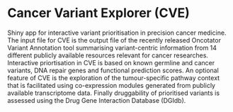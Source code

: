 # Cancer Variant Explorer (CVE)

Shiny app for interactive variant prioritisation in precision cancer medicine. The input file for CVE is the output file of the recently released Oncotator Variant Annotation tool summarising variant-centric information from 14 different publicly available resources relevant for cancer researches. Interactive priortisation in CVE is based on known germline and cancer variants, DNA repair genes and functional prediction scores. An optional feature of CVE is the exploration of the tumour-specific pathway context that is facilitated using co-expression modules generated from publicly available transcriptome data. Finally druggability of prioritised variants is assessed using the Drug Gene Interaction Database (DGIdb).
